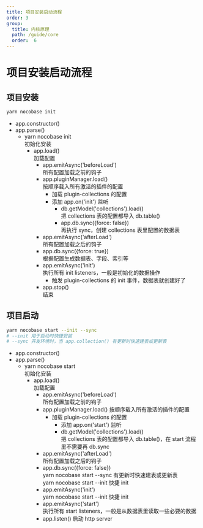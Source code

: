 ```yaml
---
title: 项目安装启动流程
order: 3
group:
  title: 内核原理
  path: /guide/core
  order:  6
---
```


# 项目安装启动流程

## 项目安装

```bash
yarn nocobase init
```

- app.constructor()
- app.parse()
  - yarn nocobase init  
    初始化安装
    - app.load()  
      加载配置
      - app.emitAsync('beforeLoad')  
        所有配置加载之前的钩子
      - app.pluginManager.load()  
        按顺序载入所有激活的插件的配置
        - 加载 plugin-collections 的配置
        - 添加 app.on('init') 监听
          - db.getModel('collections').load()  
            把 collections 表的配置都导入 db.table()
          - app.db.sync({force: false})  
            再执行 sync，创建 collections 表里配置的数据表
      - app.emitAsync('afterLoad')  
        所有配置加载之后的钩子
      - app.db.sync({force: true})  
        根据配置生成数据表、字段、索引等
      - app.emitAsync('init')  
        执行所有 init listeners，一般是初始化的数据操作
        - 触发 plugin-collections 的 init 事件，数据表就创建好了
      - app.stop()  
        结束

## 项目启动

```bash
yarn nocobase start --init --sync
# --init 用于启动时快捷安装
# --sync 开发环境时，当 app.collection() 有更新时快速建表或更新表
```



- app.constructor()
- app.parse()
  - yarn nocobase start  
    初始化安装
    - app.load()  
      加载配置
      - app.emitAsync('beforeLoad')  
        所有配置加载之前的钩子
      - app.pluginManager.load()
        按顺序载入所有激活的插件的配置
        - 加载 plugin-collections 的配置
          - 添加 app.on('start') 监听
          - db.getModel('collections').load()  
            把 collections 表的配置都导入 db.table()，在 start 流程里不需要再 db.sync
      - app.emitAsync('afterLoad')  
        所有配置加载之后的钩子
      - app.db.sync({force: false})  
        yarn nocobase start --sync 有更新时快速建表或更新表  
        yarn nocobase start --init 快捷 init
      - app.emitAsync('init')  
        yarn nocobase start --init 快捷 init
      - app.emitAsync('start')  
        执行所有 start listeners，一般是从数据表里读取一些必要的数据
      - app.listen()
        启动 http server
